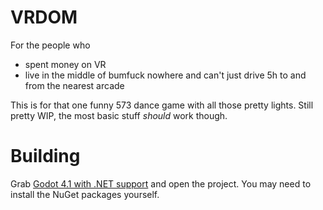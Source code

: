 # VRDOM
For the people who
- spent money on VR
- live in the middle of bumfuck nowhere and can't just drive 5h to and from the nearest arcade

This is for that one funny 573 dance game with all those pretty lights. Still pretty WIP, the most basic stuff *should* work though.

# Building
Grab [Godot 4.1 with .NET support](https://godotengine.org/download/windows) and open the project. You may need to install the NuGet packages yourself.